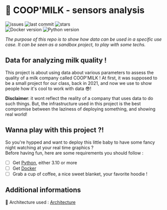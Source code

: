 # 🥛 COOP'MILK - sensors analysis
![issues](https://badgen.net/github/issues/KyllianBeguin/CoopMilk-sensors-analysis) ![last commit](https://badgen.net/github/last-commit/KyllianBeguin/CoopMilk-sensors-analysis) ![stars](https://badgen.net/github/stars/KyllianBeguin/CoopMilk-sensors-analysis)  
![Docker version](https://badgen.net/static/Docker/24.0.7?icon=docker) ![Python version](https://badgen.net/static/Python/3.11)

*The purpose of this repo is to show how data can be used in a specific use case. It can be seen as a sandbox project, to play with some techs.*

## Data for analyzing milk quality !
This project is about using data about various parameters to assess the quality of a milk company called COOP'MILK ! At first, it was supposed to be a small project for our class, back in 2021, and now we use to show people how it's cool to work with data 😎!  

**Disclaimer**: it wont reflect the reality of a company that uses data to do such things. But, the infrastructure used in this project is the best compromise between the laziness of deploying something, and showing real world!  

## Wanna play with this project ?!
So you're hypped and want to deploy this little baby to have some fancy night watching at your real time graphics ?  
Before having fun, here are some requirements you should follow :
- [ ] Get [Python](https://www.python.org/downloads/), either 3.10 or more
- [ ] Get [Docker](https://docs.docker.com/engine/install/)
- [ ] Grab a cup of coffee, a nice sweet blanket, your favorite hoodie !

## Additional informations
🧱 Architecture used : [Architecture](Architecture.md)
